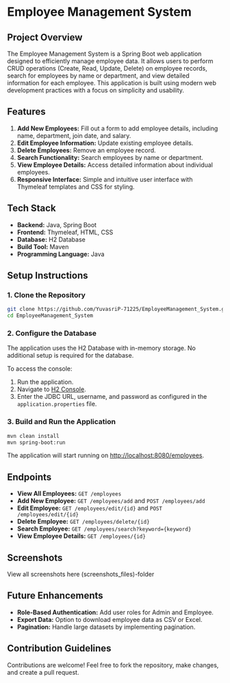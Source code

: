 # Employee Management System

## Project Overview
The Employee Management System is a Spring Boot web application designed to efficiently manage employee data. It allows users to perform CRUD operations (Create, Read, Update, Delete) on employee records, search for employees by name or department, and view detailed information for each employee. This application is built using modern web development practices with a focus on simplicity and usability.

## Features
1. **Add New Employees:** Fill out a form to add employee details, including name, department, join date, and salary.
2. **Edit Employee Information:** Update existing employee details.
3. **Delete Employees:** Remove an employee record.
4. **Search Functionality:** Search employees by name or department.
5. **View Employee Details:** Access detailed information about individual employees.
6. **Responsive Interface:** Simple and intuitive user interface with Thymeleaf templates and CSS for styling.

## Tech Stack
- **Backend:** Java, Spring Boot
- **Frontend:** Thymeleaf, HTML, CSS
- **Database:** H2 Database
- **Build Tool:** Maven
- **Programming Language:** Java

## Setup Instructions

### 1. Clone the Repository
```bash
git clone https://github.com/YuvasriP-71225/EmployeeManagement_System.git
cd EmployeeManagement_System
```

### 2. Configure the Database
The application uses the H2 Database with in-memory storage. No additional setup is required for the database.

To access the console:
1. Run the application.
2. Navigate to [H2 Console](http://localhost:8080/h2-console).
3. Enter the JDBC URL, username, and password as configured in the `application.properties` file.

### 3. Build and Run the Application
```bash
mvn clean install
mvn spring-boot:run
```
The application will start running on [http://localhost:8080/employees](http://localhost:8080/employees).

## Endpoints
- **View All Employees:** `GET /employees`
- **Add New Employee:** `GET /employees/add` and `POST /employees/add`
- **Edit Employee:** `GET /employees/edit/{id}` and `POST /employees/edit/{id}`
- **Delete Employee:** `GET /employees/delete/{id}`
- **Search Employee:** `GET /employees/search?keyword={keyword}`
- **View Employee Details:** `GET /employees/{id}`
## Screenshots
View all screenshots here (screenshots_files)-folder

## Future Enhancements
- **Role-Based Authentication:** Add user roles for Admin and Employee.
- **Export Data:** Option to download employee data as CSV or Excel.
- **Pagination:** Handle large datasets by implementing pagination.

## Contribution Guidelines
Contributions are welcome! Feel free to fork the repository, make changes, and create a pull request.
